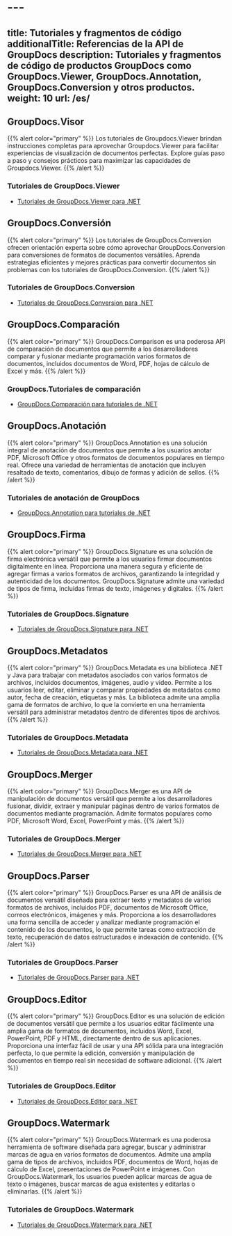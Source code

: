 # ---
title: Tutoriales y fragmentos de código
additionalTitle: Referencias de la API de GroupDocs
description: Tutoriales y fragmentos de código de productos GroupDocs como GroupDocs.Viewer, GroupDocs.Annotation, GroupDocs.Conversion y otros productos.
weight: 10
url: /es/
---

## GroupDocs.Visor
{{% alert color="primary" %}}
Los tutoriales de Groupdocs.Viewer brindan instrucciones completas para aprovechar Groupdocs.Viewer para facilitar experiencias de visualización de documentos perfectas. Explore guías paso a paso y consejos prácticos para maximizar las capacidades de Groupdocs.Viewer.
{{% /alert %}}

### Tutoriales de GroupDocs.Viewer
- [Tutoriales de GroupDocs.Viewer para .NET](../viewer/es/net/)


## GroupDocs.Conversión
{{% alert color="primary" %}}
Los tutoriales de GroupDocs.Conversion ofrecen orientación experta sobre cómo aprovechar GroupDocs.Conversion para conversiones de formatos de documentos versátiles. Aprenda estrategias eficientes y mejores prácticas para convertir documentos sin problemas con los tutoriales de GroupDocs.Conversion.
{{% /alert %}}

### Tutoriales de GroupDocs.Conversion
- [Tutoriales de GroupDocs.Conversion para .NET](../conversion/es/net/)


## GroupDocs.Comparación
{{% alert color="primary" %}}
GroupDocs.Comparison es una poderosa API de comparación de documentos que permite a los desarrolladores comparar y fusionar mediante programación varios formatos de documentos, incluidos documentos de Word, PDF, hojas de cálculo de Excel y más.
{{% /alert %}}

### GroupDocs.Tutoriales de comparación
- [GroupDocs.Comparación para tutoriales de .NET](../comparison/es/net/)


## GroupDocs.Anotación
{{% alert color="primary" %}}
GroupDocs.Annotation es una solución integral de anotación de documentos que permite a los usuarios anotar PDF, Microsoft Office y otros formatos de documentos populares en tiempo real. Ofrece una variedad de herramientas de anotación que incluyen resaltado de texto, comentarios, dibujo de formas y adición de sellos.
{{% /alert %}}

### Tutoriales de anotación de GroupDocs
- [GroupDocs.Annotation para tutoriales de .NET](../annotation/es/net/)


## GroupDocs.Firma
{{% alert color="primary" %}}
GroupDocs.Signature es una solución de firma electrónica versátil que permite a los usuarios firmar documentos digitalmente en línea. Proporciona una manera segura y eficiente de agregar firmas a varios formatos de archivos, garantizando la integridad y autenticidad de los documentos. GroupDocs.Signature admite una variedad de tipos de firma, incluidas firmas de texto, imágenes y digitales.
{{% /alert %}}

### Tutoriales de GroupDocs.Signature
- [Tutoriales de GroupDocs.Signature para .NET](../signature/es/net/)


## GroupDocs.Metadatos
{{% alert color="primary" %}}
GroupDocs.Metadata es una biblioteca .NET y Java para trabajar con metadatos asociados con varios formatos de archivos, incluidos documentos, imágenes, audio y video. Permite a los usuarios leer, editar, eliminar y comparar propiedades de metadatos como autor, fecha de creación, etiquetas y más. La biblioteca admite una amplia gama de formatos de archivo, lo que la convierte en una herramienta versátil para administrar metadatos dentro de diferentes tipos de archivos.
{{% /alert %}}

### Tutoriales de GroupDocs.Metadata
- [Tutoriales de GroupDocs.Metadata para .NET](../metadata/es/net/)


## GroupDocs.Merger
{{% alert color="primary" %}}
GroupDocs.Merger es una API de manipulación de documentos versátil que permite a los desarrolladores fusionar, dividir, extraer y manipular páginas dentro de varios formatos de documentos mediante programación. Admite formatos populares como PDF, Microsoft Word, Excel, PowerPoint y más.
{{% /alert %}}

### Tutoriales de GroupDocs.Merger
- [Tutoriales de GroupDocs.Merger para .NET](../merger/es/net/)


## GroupDocs.Parser
{{% alert color="primary" %}}
GroupDocs.Parser es una API de análisis de documentos versátil diseñada para extraer texto y metadatos de varios formatos de archivos, incluidos PDF, documentos de Microsoft Office, correos electrónicos, imágenes y más. Proporciona a los desarrolladores una forma sencilla de acceder y analizar mediante programación el contenido de los documentos, lo que permite tareas como extracción de texto, recuperación de datos estructurados e indexación de contenido.
{{% /alert %}}

### Tutoriales de GroupDocs.Parser
- [Tutoriales de GroupDocs.Parser para .NET](../parser/es/net/)


## GroupDocs.Editor
{{% alert color="primary" %}}
GroupDocs.Editor es una solución de edición de documentos versátil que permite a los usuarios editar fácilmente una amplia gama de formatos de documentos, incluidos Word, Excel, PowerPoint, PDF y HTML, directamente dentro de sus aplicaciones. Proporciona una interfaz fácil de usar y una API sólida para una integración perfecta, lo que permite la edición, conversión y manipulación de documentos en tiempo real sin necesidad de software adicional.
{{% /alert %}}

### Tutoriales de GroupDocs.Editor
- [Tutoriales de GroupDocs.Editor para .NET](../editor/es/net/)


## GroupDocs.Watermark
{{% alert color="primary" %}}
GroupDocs.Watermark es una poderosa herramienta de software diseñada para agregar, buscar y administrar marcas de agua en varios formatos de documentos. Admite una amplia gama de tipos de archivos, incluidos PDF, documentos de Word, hojas de cálculo de Excel, presentaciones de PowerPoint e imágenes. Con GroupDocs.Watermark, los usuarios pueden aplicar marcas de agua de texto o imágenes, buscar marcas de agua existentes y editarlas o eliminarlas.
{{% /alert %}}

### Tutoriales de GroupDocs.Watermark
- [Tutoriales de GroupDocs.Watermark para .NET](../watermark/es/net/)